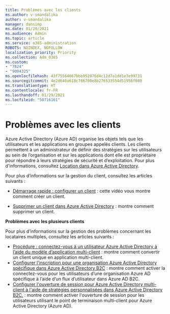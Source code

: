 ```yaml
---
title: Problèmes avec les clients
ms.author: v-smandalika
author: v-smandalika
manager: dansimp
ms.date: 01/29/2021
ms.audience: Admin
ms.topic: article
ms.service: o365-administration
ROBOTS: NOINDEX, NOFOLLOW
localization_priority: Priority
ms.collection: Adm_O365
ms.custom:
- "7824"
- "9004325"
ms.openlocfilehash: 43f75564667bbb952076d4c12d7a1dd1e7e99731
ms.sourcegitcommit: 4e2d640a618c786700e8b276533554d51956f080
ms.translationtype: HT
ms.contentlocale: fr-FR
ms.lasthandoff: 01/29/2021
ms.locfileid: "50716161"
---
```

# <a name="issues-with-tenants"></a>Problèmes avec les clients

Azure Active Directory (Azure AD) organise les objets tels que les utilisateurs et les applications en groupes appelés clients. Les clients permettent à un administrateur de définir des stratégies sur les utilisateurs au sein de l’organisation et sur les applications dont elle est propriétaire pour répondre à leurs stratégies de sécurité et d’exploitation. Pour plus d'informations, consultez [Location dans Azure Active Directory](https://docs.microsoft.com/azure/active-directory/develop/single-and-multi-tenant-apps).

Pour plus d’informations sur la gestion du client, consultez les articles suivants :

- [Démarrage rapide : configurer un client](https://docs.microsoft.com/azure/active-directory/develop/quickstart-create-new-tenant) : cette vidéo vous montre comment créer un client.

- [Supprimer un client dans Azure Active Directory](https://docs.microsoft.com/azure/active-directory/enterprise-users/directory-delete-howto) : montre comment supprimer un client.

**Problèmes avec les plusieurs clients**

Pour plus d’informations sur la gestion des problèmes concernant les locataires multiples, consultez les articles suivants :

- [Procédure : connectez-vous à un utilisateur Azure Active Directory à l’aide du modèle d’application multi-client](https://docs.microsoft.com/azure/active-directory/develop/howto-convert-app-to-be-multi-tenant) : montre comment convertir un client unique en application multi-client.
- [Configurer l’inscription pour une organisation Azure Active Directory spécifique dans Azure Active Directory B2C](https://docs.microsoft.com/azure/active-directory-b2c/identity-provider-azure-ad-single-tenant?pivots=b2c-user-flow) : montre comment activer la connectez-vous pour les utilisateurs d’une organisation Azure AD spécifique à l’aide d’un flux d’utilisateur dans Azure AD B2C.
- [Configurer l'ouverture de session pour Azure Active Directory multi-client à l'aide de stratégies personnalisées dans Azure Active Directory B2C.](https://docs.microsoft.com/azure/active-directory-b2c/identity-provider-azure-ad-multi-tenant?pivots=b2c-custom-policy) : montre comment activer l'ouverture de session pour les utilisateurs utilisant le point de terminaison multi-client pour Azure Active Directory (Azure AD).






